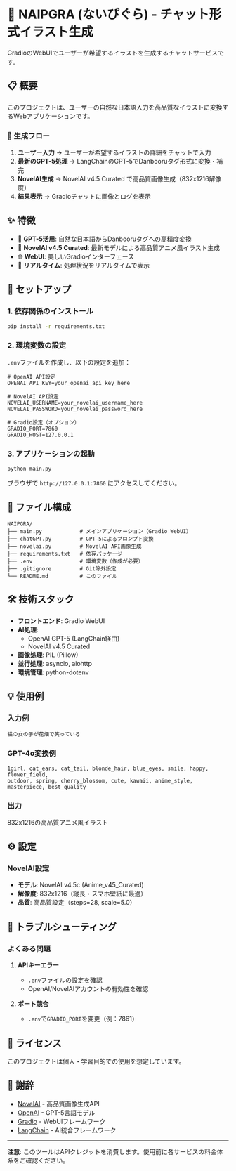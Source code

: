 # 🎨 NAIPGRA (ないぴぐら) - チャット形式イラスト生成

GradioのWebUIでユーザーが希望するイラストを生成するチャットサービスです。

## 📋 概要

このプロジェクトは、ユーザーの自然な日本語入力を高品質なイラストに変換するWebアプリケーションです。

### 🔄 生成フロー

1. **ユーザー入力** → ユーザーが希望するイラストの詳細をチャットで入力
2. **最新のGPT-5処理** → LangChainのGPT-5でDanbooruタグ形式に変換・補完
3. **NovelAI生成** → NovelAI v4.5 Curated で高品質画像生成（832x1216解像度）
4. **結果表示** → Gradioチャットに画像とログを表示

## ✨ 特徴

- 🤖 **GPT-5活用**: 自然な日本語からDanbooruタグへの高精度変換
- 🎨 **NovelAI v4.5 Curated**: 最新モデルによる高品質アニメ風イラスト生成
- 🌐 **WebUI**: 美しいGradioインターフェース
- 📱 **リアルタイム**: 処理状況をリアルタイムで表示

## 🚀 セットアップ

### 1. 依存関係のインストール

```bash
pip install -r requirements.txt
```

### 2. 環境変数の設定

`.env`ファイルを作成し、以下の設定を追加：

```env
# OpenAI API設定
OPENAI_API_KEY=your_openai_api_key_here

# NovelAI API設定
NOVELAI_USERNAME=your_novelai_username_here
NOVELAI_PASSWORD=your_novelai_password_here

# Gradio設定（オプション）
GRADIO_PORT=7860
GRADIO_HOST=127.0.0.1
```

### 3. アプリケーションの起動

```bash
python main.py
```

ブラウザで `http://127.0.0.1:7860` にアクセスしてください。

## 📁 ファイル構成

```
NAIPGRA/
├── main.py            # メインアプリケーション（Gradio WebUI）
├── chatGPT.py         # GPT-5によるプロンプト変換
├── novelai.py         # NovelAI API画像生成
├── requirements.txt   # 依存パッケージ
├── .env               # 環境変数（作成が必要）
├── .gitignore         # Git除外設定
└── README.md          # このファイル
```

## 🛠️ 技術スタック

- **フロントエンド**: Gradio WebUI
- **AI処理**: 
  - OpenAI GPT-5 (LangChain経由)
  - NovelAI v4.5 Curated
- **画像処理**: PIL (Pillow)
- **並行処理**: asyncio, aiohttp
- **環境管理**: python-dotenv

## 💡 使用例

### 入力例
```
猫の女の子が花畑で笑っている
```

### GPT-4o変換例
```
1girl, cat_ears, cat_tail, blonde_hair, blue_eyes, smile, happy, flower_field, 
outdoor, spring, cherry_blossom, cute, kawaii, anime_style, masterpiece, best_quality
```

### 出力
832x1216の高品質アニメ風イラスト

## ⚙️ 設定

### NovelAI設定
- **モデル**: NovelAI v4.5c (Anime_v45_Curated)
- **解像度**: 832x1216（縦長・スマホ壁紙に最適）
- **品質**: 高品質設定（steps=28, scale=5.0）

## 🔧 トラブルシューティング

### よくある問題

1. **APIキーエラー**
   - `.env`ファイルの設定を確認
   - OpenAI/NovelAIアカウントの有効性を確認

2. **ポート競合**
   - `.env`で`GRADIO_PORT`を変更（例：7861）

## 📝 ライセンス

このプロジェクトは個人・学習目的での使用を想定しています。

## 🙏 謝辞

- [NovelAI](https://novelai.net/) - 高品質画像生成API
- [OpenAI](https://openai.com/) - GPT-5言語モデル  
- [Gradio](https://gradio.app/) - WebUIフレームワーク
- [LangChain](https://langchain.com/) - AI統合フレームワーク

---

**注意**: このツールはAPIクレジットを消費します。使用前に各サービスの料金体系をご確認ください。
